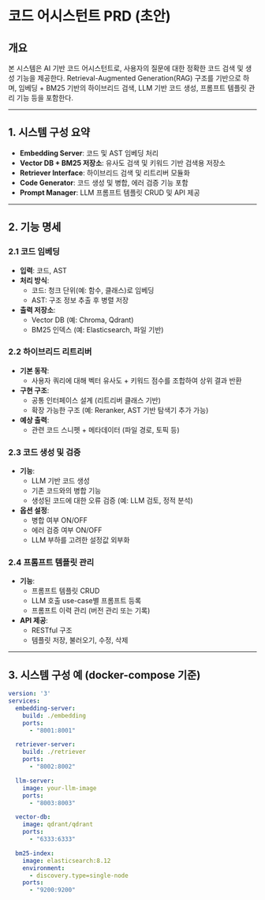 # 코드 어시스턴트 PRD (초안)

## 개요
본 시스템은 AI 기반 코드 어시스턴트로, 사용자의 질문에 대한 정확한 코드 검색 및 생성 기능을 제공한다. Retrieval-Augmented Generation(RAG) 구조를 기반으로 하며, 임베딩 + BM25 기반의 하이브리드 검색, LLM 기반 코드 생성, 프롬프트 템플릿 관리 기능 등을 포함한다.

---

## 1. 시스템 구성 요약

- **Embedding Server**: 코드 및 AST 임베딩 처리
- **Vector DB + BM25 저장소**: 유사도 검색 및 키워드 기반 검색용 저장소
- **Retriever Interface**: 하이브리드 검색 및 리트리버 모듈화
- **Code Generator**: 코드 생성 및 병합, 에러 검증 기능 포함
- **Prompt Manager**: LLM 프롬프트 템플릿 CRUD 및 API 제공

---

## 2. 기능 명세

### 2.1 코드 임베딩

- **입력**: 코드, AST
- **처리 방식**:
  - 코드: 청크 단위(예: 함수, 클래스)로 임베딩
  - AST: 구조 정보 추출 후 병렬 저장
- **출력 저장소**:
  - Vector DB (예: Chroma, Qdrant)
  - BM25 인덱스 (예: Elasticsearch, 파일 기반)

### 2.2 하이브리드 리트리버

- **기본 동작**:
  - 사용자 쿼리에 대해 벡터 유사도 + 키워드 점수를 조합하여 상위 결과 반환
- **구현 구조**:
  - 공통 인터페이스 설계 (리트리버 클래스 기반)
  - 확장 가능한 구조 (예: Reranker, AST 기반 탐색기 추가 가능)
- **예상 출력**:
  - 관련 코드 스니펫 + 메타데이터 (파일 경로, 토픽 등)

### 2.3 코드 생성 및 검증

- **기능**:
  - LLM 기반 코드 생성
  - 기존 코드와의 병합 기능
  - 생성된 코드에 대한 오류 검증 (예: LLM 검토, 정적 분석)
- **옵션 설정**:
  - 병합 여부 ON/OFF
  - 에러 검증 여부 ON/OFF
  - LLM 부하를 고려한 설정값 외부화

### 2.4 프롬프트 템플릿 관리

- **기능**:
  - 프롬프트 템플릿 CRUD
  - LLM 호출 use-case별 프롬프트 등록
  - 프롬프트 이력 관리 (버전 관리 또는 기록)
- **API 제공**:
  - RESTful 구조
  - 템플릿 저장, 불러오기, 수정, 삭제

---

## 3. 시스템 구성 예 (docker-compose 기준)

```yaml
version: '3'
services:
  embedding-server:
    build: ./embedding
    ports:
      - "8001:8001"

  retriever-server:
    build: ./retriever
    ports:
      - "8002:8002"

  llm-server:
    image: your-llm-image
    ports:
      - "8003:8003"

  vector-db:
    image: qdrant/qdrant
    ports:
      - "6333:6333"

  bm25-index:
    image: elasticsearch:8.12
    environment:
      - discovery.type=single-node
    ports:
      - "9200:9200"